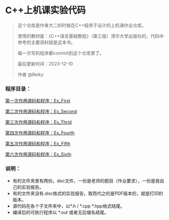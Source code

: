 # C++上机课实验代码

> 这个仓库是作者大二的时候在C++程序于设计的上机课作业仓库。
>
> 使用的教材是：《C++语言基础教程》（第三版）清华大学出版社的，代码中参考的主要资料就是这本书。
>
> 每一次写的程序都commit到这个仓库里了。
>
> 最后更新时间：2023-12-10
>
> 作者 @Reiky

### 程序目录：

[第一次作用源码和程序：Ex_First](./Ex_First)

[第二次作用源码和程序：Ex_Second](./Ex_Second)

[第三次作用源码和程序：Ex_Thrid](./Ex_Third)

[第四次作用源码和程序：Ex_Fourth](./Ex_Fourth)

[第五次作用源码和程序：Ex_Fifth](./Ex_Fifth)

[第六次作用源码和程序：Ex_Sixth](./Ex_Sixth)

### 说明：

- 有的文件夹里有两份。doc文件，一份是老师的题目（作业要求），一份是我自己的实验报告。
- 有的文件夹没有.doc格式的实验报告，取而代之的是PDF版本的，就是打印的版本。
- 源代码在各个子文件夹中，以*.h / *.cpp *.hpp格式结尾。
- 编译后的可执行程序以 *.out 或者无后缀名结尾。
